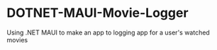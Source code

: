 # DOTNET-MAUI-Movie-Logger
Using .NET MAUI to make an app to logging app for a user's watched movies
